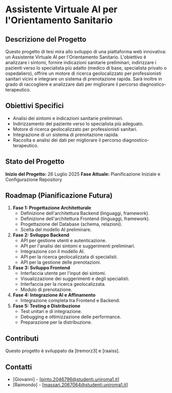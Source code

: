 # Assistente Virtuale AI per l'Orientamento Sanitario

## Descrizione del Progetto
Questo progetto di tesi mira allo sviluppo di una piattaforma web innovativa: un Assistente Virtuale AI per l'Orientamento Sanitario. L'obiettivo è analizzare i sintomi, fornire indicazioni sanitarie preliminari, indirizzare i pazienti verso lo specialista più adatto (medico di base, specialista privato o ospedaliero), offrire un motore di ricerca geolocalizzato per professionisti sanitari vicini e integrare un sistema di prenotazione rapida. Sarà inoltre in grado di raccogliere e analizzare dati per migliorare il percorso diagnostico-terapeutico.

## Obiettivi Specifici
* Analisi dei sintomi e indicazioni sanitarie preliminari.
* Indirizzamento del paziente verso lo specialista più adeguato.
* Motore di ricerca geolocalizzato per professionisti sanitari.
* Integrazione di un sistema di prenotazione rapida.
* Raccolta e analisi dei dati per migliorare il percorso diagnostico-terapeutico.

## Stato del Progetto
**Inizio del Progetto:** 26 Luglio 2025
**Fase Attuale:** Pianificazione Iniziale e Configurazione Repository

## Roadmap (Pianificazione Futura)
1.  **Fase 1: Progettazione Architetturale**
    * Definizione dell'architettura Backend (linguaggi, framework).
    * Definizione dell'architettura Frontend (linguaggi, framework).
    * Progettazione del Database (schema, relazioni).
    * Scelta del modello AI preliminare.
2.  **Fase 2: Sviluppo Backend**
    * API per gestione utenti e autenticazione.
    * API per l'analisi dei sintomi e suggerimenti preliminari.
    * Integrazione con il modello AI.
    * API per la ricerca geolocalizzata di specialisti.
    * API per la gestione delle prenotazioni.
3.  **Fase 3: Sviluppo Frontend**
    * Interfaccia utente per l'input dei sintomi.
    * Visualizzazione dei suggerimenti e degli specialisti.
    * Interfaccia per la ricerca geolocalizzata.
    * Modulo di prenotazione.
4.  **Fase 4: Integrazione AI e Affinamento**
    * Integrazione completa tra Frontend e Backend.
5.  **Fase 5: Testing e Distribuzione**
    * Test unitari e di integrazione.
    * Debugging e ottimizzazione delle performance.
    * Preparazione per la distribuzione.

## Contributi
Questo progetto è sviluppato da [tremorz3] e [raaiss].

## Contatti
- [Giovanni] - [pinto.2046796@studenti.uniroma1.it]
- [Raimondo] - [massari.2067064@studenti.uniroma1.it]
